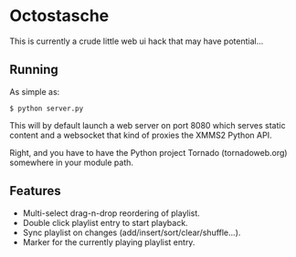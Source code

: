 Octostasche
===========

This is currently a crude little web ui hack that may have potential...

Running
-------

As simple as:

	$ python server.py

This will by default launch a web server on port 8080 which serves static
content and a websocket that kind of proxies the XMMS2 Python API.

Right, and you have to have the Python project Tornado (tornadoweb.org)
somewhere in your module path.

Features
--------

* Multi-select drag-n-drop reordering of playlist.
* Double click playlist entry to start playback.
* Sync playlist on changes (add/insert/sort/clear/shuffle...).
* Marker for the currently playing playlist entry.
